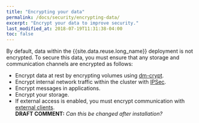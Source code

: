 ```yaml
---
title: "Encrypting your data"
permalink: /docs/security/encrypting-data/
excerpt: "Encrypt your data to improve security."
last_modified_at: 2018-07-19T11:31:38-04:00
toc: false
---
```


By default, data within the {{site.data.reuse.long_name}} deployment is not encrypted. To secure this data, you must ensure that any storage and communication channels are encrypted as follows:

* Encrypt data at rest by encrypting volumes using [dm-crypt](https://www.ibm.com/support/knowledgecenter/SSBS6K_3.1.0/installing/etcd.html).
* Encrypt internal network traffic within the cluster with [IPSec](https://www.ibm.com/support/knowledgecenter/SSBS6K_3.1.0/installing/ipsec_mesh.html).
* Encrypt messages in applications.
* Encrypt your storage.
* If external access is enabled, you must encrypt communication with [external clients](../../installing/planning/#connecting-external-clients). <br /> **DRAFT COMMENT:** _Can this be changed after installation?_

